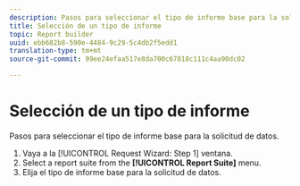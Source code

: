 ```yaml
---
description: Pasos para seleccionar el tipo de informe base para la solicitud de datos.
title: Selección de un tipo de informe
topic: Report builder
uuid: ebb682b8-590e-4484-9c29-5c4db2f5edd1
translation-type: tm+mt
source-git-commit: 99ee24efaa517e8da700c67818c111c4aa90dc02

---
```



# Selección de un tipo de informe

Pasos para seleccionar el tipo de informe base para la solicitud de datos.

1. Vaya a la [!UICONTROL Request Wizard: Step 1] ventana.
1. Select a report suite from the **[!UICONTROL Report Suite]** menu.
1. Elija el tipo de informe base para la solicitud de datos.
